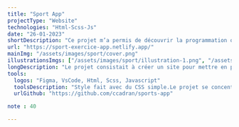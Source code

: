 ```yaml
---
title: "Sport App"
projectType: "Website"
technologies: "Html-Scss-Js"
date: "26-01-2023"
shortDescription: "Ce projet m’a permis de découvrir la programmation orientée objet sur JavaScript. Il consiste à choisir ses exercices parmi une liste, de les mettre dans l’ordre souhaité, d’en choisir la durée puis de lancer la séance. Ce projet m’a permis de comprendre beaucoup de notions."
url: "https://sport-exercice-app.netlify.app/"
mainImg: "/assets/images/sport/cover.png"
illustrationsImgs: ["/assets/images/sport/illustration-1.png", "/assets/images/sport/illustration-2.png", "/assets/images/sport/illustration-3.png"]
longDescription: "Le projet consistait à créer un site pour mettre en pratique la programmation orientée objet sur Javascript. Sur le site on retrouve donc dans un premier temps une vue où l’on peut sélectionner les exercices voulus et modifier le temps de ceux-ci. On peut également les changer de place grâce à un bouton les déplaçant vers la gauche mais aussi supprimer ceux dont on n'a pas besoin. Cela marche grâce à un array qui évolue en fonction des différents événements. La sélection utilisateur reste stockée dans le local storage Puis la séance se lance et les exercices défilent jusqu’à la fin. La dernière vue nous permet de soit relancer la séance ou bien de réinitialiser tous les exercices."
tools:
  logos: "Figma, VsCode, Html, Scss, Javascript"
  toolsDescription: "Style fait avec du CSS simple.Le projet se concentrait ici sur la mise en pratique de la programmation orientée objet sur Javascript."
  urlGithub: "https://github.com/ccadran/sports-app"

note : 40

---
```

